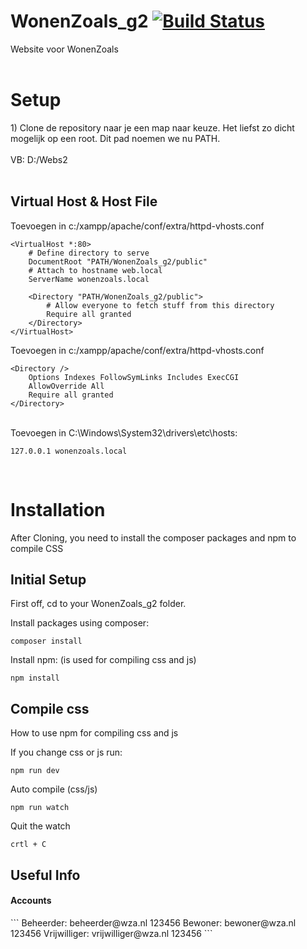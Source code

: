 # WonenZoals_g2 [![Build Status](https://travis-ci.com/AvansMartijn/WonenZoals_g2.svg?token=cMYcmim3J5pom6ekzBWX&branch=master)](https://travis-ci.com/AvansMartijn/WonenZoals_g2)
Website voor WonenZoals
<br>
<br>
<h1>Setup</h1>
1) Clone de repository naar je een map naar keuze. Het liefst zo dicht mogelijk op een root. Dit pad noemen we nu PATH.<br> <br>
VB: D:/Webs2 <br> <br>
<H2>Virtual Host & Host File</H2>
Toevoegen in c:/xampp/apache/conf/extra/httpd-vhosts.conf

```
<VirtualHost *:80>
    # Define directory to serve
    DocumentRoot "PATH/WonenZoals_g2/public"
    # Attach to hostname web.local
    ServerName wonenzoals.local

    <Directory "PATH/WonenZoals_g2/public">
        # Allow everyone to fetch stuff from this directory
        Require all granted
    </Directory>
</VirtualHost>
```

Toevoegen in c:/xampp/apache/conf/extra/httpd-vhosts.conf

```
<Directory />
    Options Indexes FollowSymLinks Includes ExecCGI
    AllowOverride All
    Require all granted
</Directory>
```

<br>
Toevoegen in C:\Windows\System32\drivers\etc\hosts: <br>

```
127.0.0.1 wonenzoals.local
```
<br>


<h1>Installation</h1>

After Cloning, you need to install the composer packages and npm to compile CSS

<h2>Initial Setup</h2>

First off, cd to your WonenZoals_g2 folder.

Install packages using composer:

```
composer install
```
Install npm: (is used for compiling css and js) 
```
npm install
```
<h2>Compile css</h2>

How to use npm for compiling css and js

If you change css or js run:
```
npm run dev
```

Auto compile (css/js)

```
npm run watch
```

Quit the watch 

```
crtl + C
```

<h2>Useful Info</h2>

<h4>Accounts</h4>
```
Beheerder: beheerder@wza.nl 123456
Bewoner: bewoner@wza.nl 123456
Vrijwilliger: vrijwilliger@wza.nl 123456
```